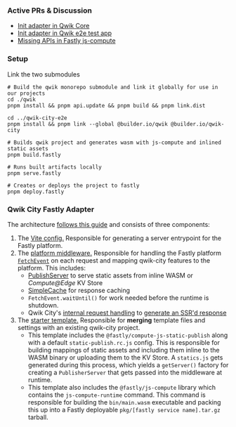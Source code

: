 ### Active PRs & Discussion
- [Init adapter in Qwik Core](https://github.com/BuilderIO/qwik/pull/5552)
- [Init adapter in Qwik e2e test app](https://github.com/BuilderIO/qwik-city-e2e/pull/9)
- [Missing APIs in Fastly js-compute](https://github.com/fastly/js-compute-runtime/issues/711)

### Setup

Link the two submodules

```
# Build the qwik monorepo submodule and link it globally for use in our projects
cd ./qwik
pnpm install && pnpm api.update && pnpm build && pnpm link.dist

cd ../qwik-city-e2e
pnpm install && pnpm link --global @builder.io/qwik @builder.io/qwik-city

# Builds qwik project and generates wasm with js-compute and inlined static assets
pnpm build.fastly

# Runs built artifacts locally
pnpm serve.fastly

# Creates or deploys the project to fastly
pnpm deploy.fastly
```

### Qwik City Fastly Adapter
The architecture [follows this guide](https://qwik.builder.io/docs/deployments/#add-a-new-deployment) and consists of three components:
1. The [Vite config.](https://github.com/kalebpace/qwik/blob/kpace/fastly-adapter/packages/qwik-city/adapters/fastly/vite/index.ts) Responsible for generating a server entrypoint for the Fastly platform.
2. The [platform middleware.](https://github.com/kalebpace/qwik/blob/kpace/fastly-adapter/packages//qwik-city/middleware/fastly/index.ts) Responsible for handling the Fastly platform [`FetchEvent`](https://js-compute-reference-docs.edgecompute.app/docs/globals/FetchEvent/) on each request and mapping qwik-city features to the platform. This includes:
    - [PublishServer](https://github.com/fastly/compute-js-static-publish/blob/main/src/server/publisher-server.ts) to serve static assets from inline WASM or _Compute@Edge_ KV Store
    - [SimpleCache](https://js-compute-reference-docs.edgecompute.app/docs/fastly:cache/SimpleCache/) for response caching
    - `FetchEvent.waitUntil()` for work needed before the runtime is shutdown.
    - Qwik City's [internal request handling](https://qwik.builder.io/api/qwik-city-middleware-request-handler/#requesthandler) to [generate an SSR'd response](https://github.com/kalebpace/qwik/blob/kpace/fastly-adapter/packages/qwik-city/middleware/fastly/index.ts#L82)
3. The [starter template.](https://github.com/kalebpace/qwik/blob/kpace/fastly-adapter/starters/adapters/fastly/) Responsible for **merging** template files and settings with an existing qwik-city project.
    - This template includes the `@fastly/compute-js-static-publish` along with a default `static-publish.rc.js` config. This is responsible for building mappings of static assets and including them inline to the WASM binary or uploading them to the KV Store. A `statics.js` gets generated during this process, which yields a `getServer()` factory for creating a `PublisherServer` that gets passed into the middleware at runtime. 
    - This template also includes the `@fastly/js-compute` library which contains the `js-compute-runtime` command. This command is responsible for building the `bin/main.wasm` executable and packing this up into a Fastly deployable `pkg/[fastly service name].tar.gz` tarball.

<!-- The below are fixed and out of date, but kept for possible refernece later -->

<!-- ### Vite/Rollup Errors
After adding the adapter to an empty qwik city project, a likely next step is to include a call to one of the Fastly runtime APIs, like `env`. These **external** functions have their signatures imported like a normal module: `import { env } from 'fastly:env'`.

- When building with this format, the following error occurs.

    **Command:** `cd ./ssr && pnpm build.server`

    **Output:**
    ```
    error during build:
    Error [PLUGIN_ERROR]: Only URLs with a scheme in: file, data, and node are supported by the default ESM loader. Received protocol 'fastly:'
        at new NodeError (node:internal/errors:405:5)
        at throwIfUnsupportedURLScheme (node:internal/modules/esm/load:131:11)
        at defaultLoad (node:internal/modules/esm/load:82:3)
        at nextLoad (node:internal/modules/esm/loader:163:28)
        at ESMLoader.load (node:internal/modules/esm/loader:603:26)
        at ESMLoader.moduleProvider (node:internal/modules/esm/loader:457:22)
        at new ModuleJob (node:internal/modules/esm/module_job:64:26)
        at #createModuleJob (node:internal/modules/esm/loader:480:17)
        at ESMLoader.getModuleJob (node:internal/modules/esm/loader:434:34)
        at async ModuleWrap.<anonymous> (node:internal/modules/esm/module_job:79:21)
    ```

The workaround, to make use of the `env()` API and supress type errors, is to add a shim in the `./ssr/fastly.d.ts` for this function and remove the import. 

 - Though, this causes symbols to be missing during runtime. 

    **Command:** `cd ./ssr && pnpm serve`

    **Output:**
    ```
    2023-10-16T01:48:48.535292Z  INFO request{id=0}: handling request GET http://127.0.0.1:7676/
    Error: (new ReferenceError("env is not defined", "<stdin>", 3227))
    ```

The second part to this workaround is to skip the vite/rollup bundling and patch the [generated entrypoint](https://github.com/kalebpace/qwik/blob/kpace/fastly-adapter/packages/qwik-city/adapters/fastly/vite/index.ts#L64). This patch includes both the types directive as well as attaching `import { env } from 'fastly:env'` to `globalThis.env = env`.

This is not an ideal setup. Hopefully, once a fix for the vite/rollup protocol errors is found, adding the directive and globalThis patches will not be needed. 

### [API Extractor](https://api-extractor.com/) Errors

- Extending from or using `FetchEvent` causes the following.

    **Command:** `cd ./qwik && pnpm build`

    **Output:**
    ```
    ❌ Error: Internal Error: Unable to follow symbol for "FetchEvent"
    ```

An initial fix is to include a `fastly.d.ts` in the qwik monorepo's [root tsconfig](https://github.com/kalebpace/qwik/blob/kpace/fastly-adapter/tsconfig.json#L156).

## TODO
- [x] Build qwik city with ssr, deploy static and functions, respond with SimpleCache
- [x] Fix fastly: protocol import errors and allow utiltiy functions to be used from ssr project (e.g. env from fastly:env)
    ```
    Error [PLUGIN_ERROR]: Only URLs with a scheme in: file, data, and node are supported by the default ESM loader. Received protocol 'fastly:'
    ```
- [x] Fix fetches for static assets
    ```
    Error while running request handler: No backend specified for request with url http://127.0.0.1:7676/manifest.json. Must provide a `backend` property on the `init` object passed to either `new Request()` or `fetch`
    ```
- [x] Fix fetches with defined backends

 -->
